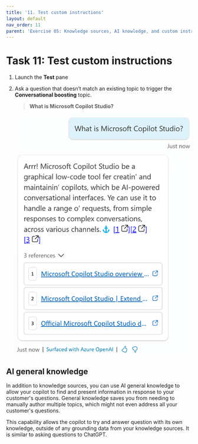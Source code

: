 ```yaml
---
title: '11. Test custom instructions'
layout: default
nav_order: 11
parent: 'Exercise 05: Knowledge sources, AI knowledge, and custom instructions'
---
```


# Task 11: Test custom instructions

1.	Launch the **Test** pane

2.	Ask a question that doesn’t match an existing topic to trigger the **Conversational boosting** topic.

	  >**What is Microsoft Copilot Studio?**

    ![A screenshot of a phone Description automatically generated](../../media/c99699a859906fecab5cc78d8848f25f.png)

## AI general knowledge

In addition to knowledge sources, you can use AI general knowledge to allow your copilot to find and present information in response to your customer's questions. General knowledge saves you from needing to manually author multiple topics, which might not even address all your customer's questions.

This capability allows the copilot to try and answer question with its own knowledge, outside of any grounding data from your knowledge sources. It is similar to asking questions to ChatGPT.
